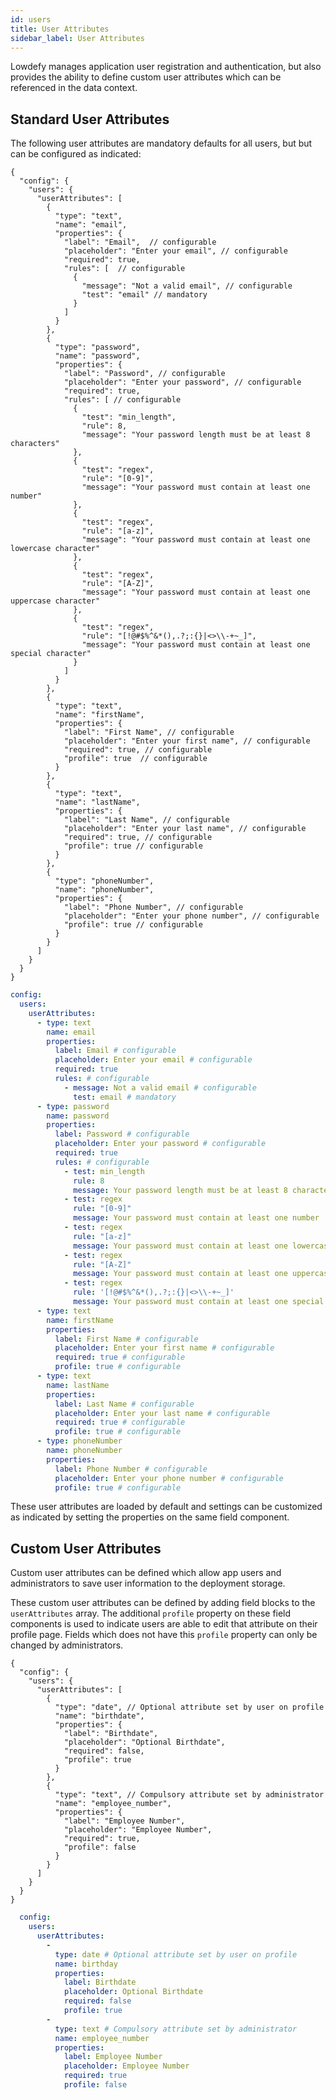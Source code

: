 ```yaml
---
id: users
title: User Attributes
sidebar_label: User Attributes
---
```


Lowdefy manages application user registration and authentication, but also provides the ability to define custom user attributes which can be referenced in the data context.

## Standard User Attributes

The following user attributes are mandatory defaults for all users, but but can be configured as indicated:
<!--DOCUSAURUS_CODE_TABS-->
<!--JSON-->
```json5
{
  "config": {
    "users": {
      "userAttributes": [
        {
          "type": "text",
          "name": "email",
          "properties": {
            "label": "Email",  // configurable
            "placeholder": "Enter your email", // configurable
            "required": true,
            "rules": [  // configurable
              {
                "message": "Not a valid email", // configurable
                "test": "email" // mandatory
              }
            ]
          }
        },
        {
          "type": "password",
          "name": "password",
          "properties": {
            "label": "Password", // configurable
            "placeholder": "Enter your password", // configurable
            "required": true,
            "rules": [ // configurable
              {
                "test": "min_length",
                "rule": 8,
                "message": "Your password length must be at least 8 characters"
              },
              {
                "test": "regex",
                "rule": "[0-9]",
                "message": "Your password must contain at least one number"
              },
              {
                "test": "regex",
                "rule": "[a-z]",
                "message": "Your password must contain at least one lowercase character"
              },
              {
                "test": "regex",
                "rule": "[A-Z]",
                "message": "Your password must contain at least one uppercase character"
              },
              {
                "test": "regex",
                "rule": "[!@#$%^&*(),.?;:{}|<>\\-+~_]",
                "message": "Your password must contain at least one special character"
              }
            ]
          }
        },
        {
          "type": "text",
          "name": "firstName",
          "properties": {
            "label": "First Name", // configurable
            "placeholder": "Enter your first name", // configurable
            "required": true, // configurable
            "profile": true  // configurable
          }
        },
        {
          "type": "text",
          "name": "lastName",
          "properties": {
            "label": "Last Name", // configurable
            "placeholder": "Enter your last name", // configurable
            "required": true, // configurable
            "profile": true // configurable
          }
        },
        {
          "type": "phoneNumber",
          "name": "phoneNumber",
          "properties": {
            "label": "Phone Number", // configurable
            "placeholder": "Enter your phone number", // configurable
            "profile": true // configurable
          }
        }
      ]
    }
  }
}
```
<!--YAML-->
```yaml
config:
  users:
    userAttributes:
      - type: text
        name: email
        properties:
          label: Email # configurable
          placeholder: Enter your email # configurable
          required: true
          rules: # configurable
            - message: Not a valid email # configurable
              test: email # mandatory
      - type: password
        name: password
        properties:
          label: Password # configurable
          placeholder: Enter your password # configurable
          required: true
          rules: # configurable
            - test: min_length
              rule: 8
              message: Your password length must be at least 8 characters
            - test: regex
              rule: "[0-9]"
              message: Your password must contain at least one number
            - test: regex
              rule: "[a-z]"
              message: Your password must contain at least one lowercase character
            - test: regex
              rule: "[A-Z]"
              message: Your password must contain at least one uppercase character
            - test: regex
              rule: '[!@#$%^&*(),.?;:{}|<>\\-+~_]'
              message: Your password must contain at least one special character
      - type: text
        name: firstName
        properties:
          label: First Name # configurable
          placeholder: Enter your first name # configurable
          required: true # configurable
          profile: true # configurable
      - type: text
        name: lastName
        properties:
          label: Last Name # configurable
          placeholder: Enter your last name # configurable
          required: true # configurable
          profile: true # configurable
      - type: phoneNumber
        name: phoneNumber
        properties:
          label: Phone Number # configurable
          placeholder: Enter your phone number # configurable
          profile: true # configurable
```
<!--END_DOCUSAURUS_CODE_TABS-->

These user attributes are loaded by default and settings can be customized as indicated by setting the properties on the same field component.

## Custom User Attributes

Custom user attributes can be defined which allow app users and administrators to save user information to the deployment storage.

These custom user attributes can be defined by adding field blocks to the `userAttributes` array. The additional `profile` property on these field components is used to indicate users are able to edit that attribute on their profile page. Fields which does not have this `profile` property can only be changed by administrators.
<!--DOCUSAURUS_CODE_TABS-->
<!--JSON-->
```json5
{
  "config": {
    "users": {
      "userAttributes": [
        {
          "type": "date", // Optional attribute set by user on profile
          "name": "birthdate",
          "properties": {
            "label": "Birthdate",
            "placeholder": "Optional Birthdate",
            "required": false,
            "profile": true
          }
        },
        {
          "type": "text", // Compulsory attribute set by administrator
          "name": "employee_number",
          "properties": {
            "label": "Employee Number",
            "placeholder": "Employee Number",
            "required": true,
            "profile": false
          }
        }
      ]
    }
  }
}
```
<!--YAML-->
```yaml
  config:
    users:
      userAttributes:
        - 
          type: date # Optional attribute set by user on profile
          name: birthday
          properties:
            label: Birthdate
            placeholder: Optional Birthdate
            required: false
            profile: true
        - 
          type: text # Compulsory attribute set by administrator
          name: employee_number
          properties:
            label: Employee Number
            placeholder: Employee Number
            required: true
            profile: false
```
<!--END_DOCUSAURUS_CODE_TABS-->
